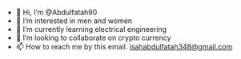 - 👋 Hi, I’m @Abdulfatah90
- 👀 I’m interested in men and women
- 🌱 I’m currently learning electrical engineering
- 💞️ I’m looking to collaborate on crypto currency
- 📫 How to reach me by this email. isahabdulfatah348@gmail.com


<!---
Abdulfatah90/Abdulfatah90 is a ✨ special ✨ repository because its `README.md` (this file) appears on your GitHub profile.
You can click the Preview link to take a look at your changes.
--->
